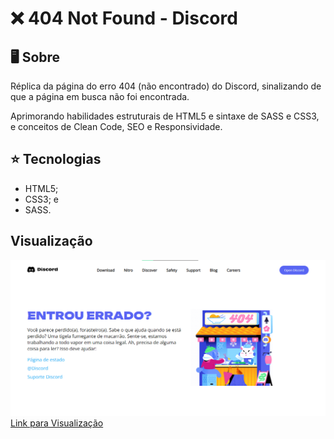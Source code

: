 # ❌ 404 Not Found - Discord

## 🖥 Sobre

Réplica da página do erro 404 (não encontrado) do Discord, sinalizando de que a página em busca não foi encontrada.

Aprimorando habilidades estruturais de HTML5 e sintaxe de SASS e CSS3, e conceitos de Clean Code, SEO e Responsividade.

## ⭐ Tecnologias

- HTML5;
- CSS3; e
- SASS.

## Visualização

<img src=".github/github-img.png">
<a href="https://vitorsantos920.github.io/404-discordPage">Link para Visualização</a>
